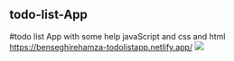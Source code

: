 ## todo-list-App
#todo list App with some help javaScript and css and html
<br>
<a>https://benseghirehamza-todolistapp.netlify.app/</a>
<img src ="https://pbs.twimg.com/media/FSi0Er4WQAAjHnf?format=jpg&name=large">
